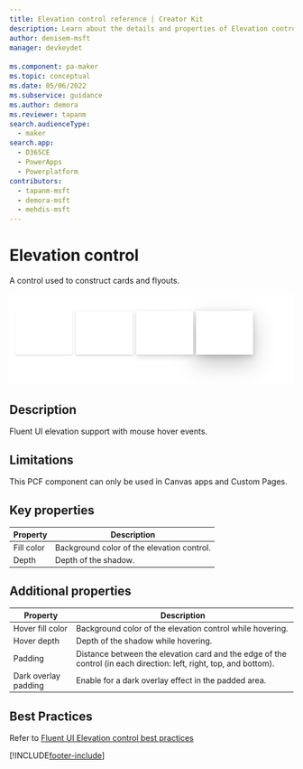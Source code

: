 ```yaml
---
title: Elevation control reference | Creator Kit
description: Learn about the details and properties of Elevation control in the Creator Kit.
author: denisem-msft
manager: devkeydet

ms.component: pa-maker
ms.topic: conceptual
ms.date: 05/06/2022
ms.subservice: guidance
ms.author: demora
ms.reviewer: tapanm
search.audienceType: 
  - maker
search.app: 
  - D365CE
  - PowerApps
  - Powerplatform
contributors:
  - tapanm-msft
  - demora-msft
  - mehdis-msft
---
```

# Elevation control

A control used to construct cards and flyouts.

![Elevation](media/elevation.png "Elevation control")

## Description

Fluent UI elevation support with mouse hover events.

## Limitations
This PCF component can only be used in Canvas apps and Custom Pages.


## Key properties

| Property | Description |
| -------- | ----------- |
| Fill color | Background color of the elevation control. |
| Depth | Depth of the shadow. |

## Additional properties

| Property | Description |
| -------- | ----------- |
| Hover fill color | Background color of the elevation control while hovering. |
| Hover depth | Depth of the shadow while hovering. |
| Padding | Distance between the elevation card and the edge of the control (in each direction: left, right, top, and bottom). |
| Dark overlay padding | Enable for a dark overlay effect in the padded area. |

## Best Practices
Refer to [Fluent UI Elevation control best practices](https://developer.microsoft.com/fluentui#/styles/web/elevation)

[!INCLUDE[footer-include](../../includes/footer-banner.md)]